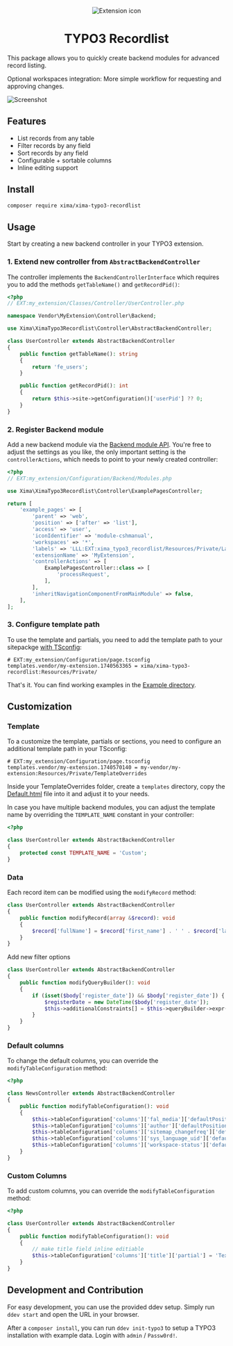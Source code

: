 <div align="center">

![Extension icon](Resources/Public/Icons/Extension.svg)

# TYPO3 Recordlist

</div>

This package allows you to quickly create backend modules for advanced record listing.

Optional workspaces integration: More simple workflow for requesting and approving changes.

![Screenshot](Documentation/Images/Preview.png)

## Features

* List records from any table
* Filter records by any field
* Sort records by any field
* Configurable + sortable columns
* Inline editing support

## Install

```bash
composer require xima/xima-typo3-recordlist
```

## Usage

Start by creating a new backend controller in your TYPO3 extension.

### 1. Extend new controller from `AbstractBackendController`

The controller implements the `BackendControllerInterface` which requires you to add the
methods `getTableName()` and `getRecordPid()`:

```php
<?php
// EXT:my_extension/Classes/Controller/UserController.php

namespace Vendor\MyExtension\Controller\Backend;

use Xima\XimaTypo3Recordlist\Controller\AbstractBackendController;

class UserController extends AbstractBackendController
{
    public function getTableName(): string
    {
        return 'fe_users';
    }

    public function getRecordPid(): int
    {
        return $this->site->getConfiguration()['userPid'] ?? 0;
    }
}
```

### 2. Register Backend module

Add a new backend module via
the [Backend module API](https://docs.typo3.org/m/typo3/reference-coreapi/12.4/en-us/ExtensionArchitecture/HowTo/BackendModule/ModuleConfiguration.html).
You're free to adjust the settings as you like, the only important setting is the `controllerActions`, which needs to point to your newly
created controller:

```php
<?php
// EXT:my_extension/Configuration/Backend/Modules.php

use Xima\XimaTypo3Recordlist\Controller\ExamplePagesController;

return [
    'example_pages' => [
        'parent' => 'web',
        'position' => ['after' => 'list'],
        'access' => 'user',
        'iconIdentifier' => 'module-cshmanual',
        'workspaces' => '*',
        'labels' => 'LLL:EXT:xima_typo3_recordlist/Resources/Private/Language/locallang_pages_module.xlf',
        'extensionName' => 'MyExtension',
        'controllerActions' => [
            ExamplePagesController::class => [
                'processRequest',
            ],
        ],
        'inheritNavigationComponentFromMainModule' => false,
    ],
];

```

### 3. Configure template path

To use the template and partials, you need to add the template path to your
sitepackge [with TSconfig](https://docs.typo3.org/c/typo3/cms-core/main/en-us/Changelog/12.0/Feature-96812-OverrideBackendTemplatesWithTSconfig.html#feature-96812):

```
# EXT:my_extension/Configuration/page.tsconfig
templates.vendor/my-extension.1740563365 = xima/xima-typo3-recordlist:Resources/Private/
```

That's it. You can find working examples in the [Example directory](Classes/Controller/Example).

## Customization

### Template

To a customize the template, partials or sections, you need to configure an additional template path in your TSconfig:

```
# EXT:my_extension/Configuration/page.tsconfig
templates.vendor/my-extension.1740570140 = my-vendor/my-extension:Resources/Private/TemplateOverrides
```

Inside your TemplateOverrides folder, create a `templates` directory, copy the [Default.html](Resources/Private/Templates/Default.html) file
into it and adjust it to your needs.

In case you have multiple backend modules, you can adjust the template name by overriding the `TEMPLATE_NAME` constant in your controller:

```php
<?php

class UserController extends AbstractBackendController
{
    protected const TEMPLATE_NAME = 'Custom';
}
```

### Data

Each record item can be modified using the `modifyRecord` method:

```php
class UserController extends AbstractBackendController
{
    public function modifyRecord(array &$record): void
    {
        $record['fullName'] = $record['first_name'] . ' ' . $record['last_name'];
    }
}
```

Add new filter options

```php
class UserController extends AbstractBackendController
{
    public function modifyQueryBuilder(): void
    {
        if (isset($body['register_date']) && $body['register_date']) {
            $registerDate = new DateTime($body['register_date']);
            $this->additionalConstraints[] = $this->queryBuilder->expr()->gte('register_date', $registerDate->getTimestamp());
        }
    }
}
```

### Default columns

To change the default columns, you can override the `modifyTableConfiguration` method:

```php
<?php

class NewsController extends AbstractBackendController
{
    public function modifyTableConfiguration(): void
    {
        $this->tableConfiguration['columns']['fal_media']['defaultPosition'] = 2;
        $this->tableConfiguration['columns']['author']['defaultPosition'] = 3;
        $this->tableConfiguration['columns']['sitemap_changefreq']['defaultPosition'] = 4;
        $this->tableConfiguration['columns']['sys_language_uid']['defaultPosition'] = 5;
        $this->tableConfiguration['columns']['workspace-status']['defaultPosition'] = 6;
    }
}
```

### Custom Columns

To add custom columns, you can override the `modifyTableConfiguration` method:

```php
<?php

class UserController extends AbstractBackendController
{
    public function modifyTableConfiguration(): void
    {
        // make title field inline editiable
        $this->tableConfiguration['columns']['title']['partial'] = 'TextInlineEdit';
    }
}
```

## Development and Contribution

For easy development, you can use the provided ddev setup. Simply run `ddev start` and open the URL in your browser.

After a `composer install`, you can run `ddev init-typo3` to setup a TYPO3 installation with example data. Login with `admin` / `Passw0rd!`.
